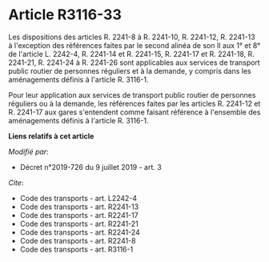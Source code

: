 # Article R3116-33

Les dispositions des articles R. 2241-8 à R. 2241-10, R. 2241-12, R. 2241-13 à l'exception des références faites par le
second alinéa de son II aux 1° et 8° de l'article L. 2242-4, R. 2241-14 et R. 2241-15, R. 2241-17 et R. 2241-18, R. 2241-21,
R. 2241-24 à R. 2241-26 sont applicables aux services de transport public routier de personnes réguliers et à la demande, y
compris dans les aménagements définis à l'article R. 3116-1. 

Pour leur application aux services de transport public routier de personnes réguliers ou à la demande, les références faites
par les articles R. 2241-12 et R. 2241-17 aux gares s'entendent comme faisant référence à l'ensemble des aménagements définis
à l'article R. 3116-1.

**Liens relatifs à cet article**

_Modifié par_:

  - Décret n°2019-726 du 9 juillet 2019 - art. 3

_Cite_:

  - Code des transports - art. L2242-4
  - Code des transports - art. R2241-13
  - Code des transports - art. R2241-17
  - Code des transports - art. R2241-21
  - Code des transports - art. R2241-24
  - Code des transports - art. R2241-8
  - Code des transports - art. R3116-1
